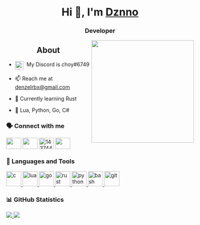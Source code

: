 <h1 align="center">Hi 👋, I'm <a href="https://github.com/dznno"><strong>Dznno</strong></a></h1>
<h3 align="center">Developer</h3>

<img align="right" width="275px" src="https://stickershop.line-scdn.net/stickershop/v1/product/1176972/LINEStorePC/main.png;compress=true">

<h2 align="center"> About </h2>

- <img alt="discord" width="23px" align="top" 
src="https://svgshare.com/i/Qdg.svg">&nbsp; My Discord is choy#6749

- 📫 Reach me  at <a href="mailto: denzelrbx@gmail.com">denzelrbx@gmail.com</a>

- 🔭 Currently learning Rust

- 💬 Lua, Python, Go, C#

<h3 align="left">🗣️ Connect with me</h3>  
<p align="left">  
<!-- Dev . -->
<a href="https://dev.to/ryukwastaken" target="blank"><img align="center" src="https://cdn.jsdelivr.net/npm/simple-icons@3.0.1/icons/dev-dot-to.svg" alt="" height="30" width="40" /></a>  
<!-- Twitter -->
<a href="https://twitter.com/ryukwastaken" target="blank"><img align="center" src="https://cdn.jsdelivr.net/npm/simple-icons@3.0.1/icons/twitter.svg" alt="" height="30" width="40" /></a>  
<!-- Stack Overflow -->
<a href="https://stackoverflow.com/users/0" target="blank"><img align="center" src="https://cdn.jsdelivr.net/npm/simple-icons@3.0.1/icons/stackoverflow.svg" alt="1437448" height="30" width="40" /></a>  
<!-- Code Forces -->
<a href="https://codeforces.com/profile/_ryuk" target="blank"><img align="center" src="https://cdn.jsdelivr.net/npm/simple-icons@3.0.1/icons/codeforces.svg" alt="" height="30" width="40" /></a>  
</p>

<h3 align="left">🌱 Languages and Tools</h3>

<!-- C -->
<p align="left"> <a href="https://en.wikipedia.org/wiki/C_(programming_language)" target=_blank"> <img src="https://seeklogo.com/images/C/c-programming-language-logo-9B32D017B1-seeklogo.com.png" alt="c" width="40" height="40" /> </a>
<!-- Lua -->
<a align="left"> <a href="www.lua.org" target="_blank"> <img src="https://upload.wikimedia.org/wikipedia/commons/thumb/c/cf/Lua-Logo.svg/1200px-Lua-Logo.svg.png" alt="lua" width="40" height="40" /> </a>
<!-- Go -->
<a href="https://golang.org/" target="_blank"> <img src="https://www.vectorlogo.zone/logos/golang/golang-icon.svg" alt="go" width="40" height="40" /> </a>
<!-- Rust -->
<a href="https://www.rust-lang.org/" target=_blank"> <img src="https://www.vectorlogo.zone/logos/rust-lang/rust-lang-icon.svg" alt="rust" width="40" height="40" /> </a>
<!-- Python-->
<a href="https://www.python.org/" target=_blank"> <img src="https://www.vectorlogo.zone/logos/python/python-icon.svg" alt="python" width="40" height="40" /> </a>
<!-- Bash -->
<a href="https://www.gnu.org/software/bash/" target="_blank"> <img src="https://www.vectorlogo.zone/logos/gnu_bash/gnu_bash-icon.svg" alt="bash" width="40" height="40"/> </a> 
<!-- Git -->
<a href="https://git-scm.com/" target="_blank"> <img src="https://www.vectorlogo.zone/logos/git-scm/git-scm-icon.svg" alt="git" width="40" height="40"/> </a> 

<h3 align="left">📊 GitHub Statistics</h3>
<a href="https://github.com/dznno">
    <img style="display:inline" src="https://github-readme-stats.vercel.app/api?username=dznno&show_icons=true&hide_border=true&include_all_commits=true&hide=contribs,issues">
    <img style="display:inline" src="https://github-readme-stats.vercel.app/api/top-langs/?username=dznno&layout=compact&hide_border=true">
</a>
